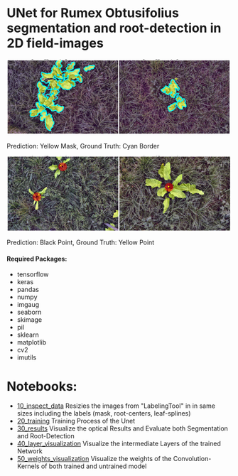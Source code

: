 # UNet for Rumex Obtusifolius segmentation and root-detection in 2D field-images

![alt text](assets/segmentation.png)

Prediction: Yellow Mask, Ground Truth: Cyan Border

![alt text](assets/roots.png)

Prediction: Black Point, Ground Truth: Yellow Point

#### Required Packages:
- tensorflow
- keras
- pandas
- numpy
- imgaug
- seaborn
- skimage
- pil
- sklearn
- matplotlib
- cv2
- imutils
 
 # Notebooks:
 * [10_inspect_data](notebooks/10_inspect_data.ipynb) Resizies the images from "LabelingTool" in in same sizes including the labels (mask, root-centers, leaf-splines)
 * [20_training](notebooks/20_training.ipynb) Training Process of the Unet
 * [30_results](notebooks/30_results.ipynb) Visualize the optical Results and Evaluate both Segmentation and Root-Detection
 * [40_layer_visualization](notebooks/40_layer_visualization.ipynb) Visualize the intermediate Layers of the trained Network
 * [50_weights_visualization](notebooks/50_weights_visualization.ipynb) Visualize the weights of the Convolution-Kernels of both trained and untrained model

